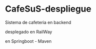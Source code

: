 # CafeSuS-despliegue

Sistema de cafeteria en backend

desplegado en RailWay

en Springboot - Maven
